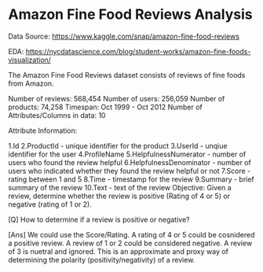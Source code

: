 # Amazon Fine Food Reviews Analysis
Data Source: https://www.kaggle.com/snap/amazon-fine-food-reviews

EDA: https://nycdatascience.com/blog/student-works/amazon-fine-foods-visualization/

The Amazon Fine Food Reviews dataset consists of reviews of fine foods from Amazon.

Number of reviews: 568,454
Number of users: 256,059
Number of products: 74,258
Timespan: Oct 1999 - Oct 2012
Number of Attributes/Columns in data: 10

Attribute Information:

1.Id
2.ProductId - unique identifier for the product
3.UserId - unqiue identifier for the user
4.ProfileName
5.HelpfulnessNumerator - number of users who found the review helpful
6.HelpfulnessDenominator - number of users who indicated whether they found the review helpful or not
7.Score - rating between 1 and 5
8.Time - timestamp for the review
9.Summary - brief summary of the review
10.Text - text of the review
Objective:
Given a review, determine whether the review is positive (Rating of 4 or 5) or negative (rating of 1 or 2).


[Q] How to determine if a review is positive or negative?

[Ans] We could use the Score/Rating. A rating of 4 or 5 could be cosnidered a positive review. A review of 1 or 2 could be considered negative. A review of 3 is nuetral and ignored. This is an approximate and proxy way of determining the polarity (positivity/negativity) of a review.
